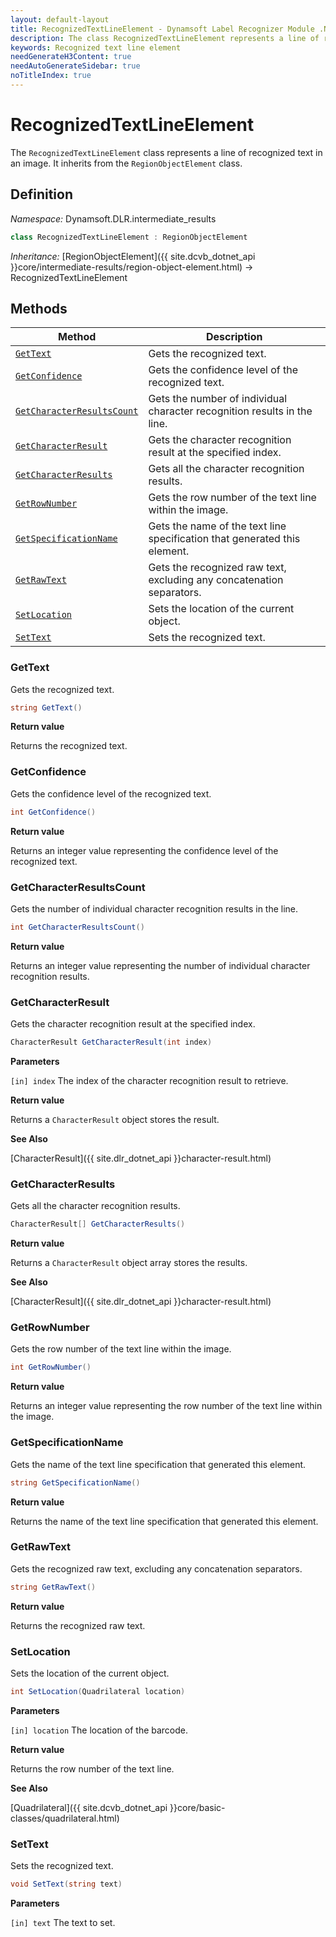 ```yaml
---
layout: default-layout
title: RecognizedTextLineElement - Dynamsoft Label Recognizer Module .NET Edition API Reference
description: The class RecognizedTextLineElement represents a line of recognized text in an image for .NET Edition.
keywords: Recognized text line element
needGenerateH3Content: true
needAutoGenerateSidebar: true
noTitleIndex: true
---
```


# RecognizedTextLineElement

The `RecognizedTextLineElement` class represents a line of recognized text in an image. It inherits from the `RegionObjectElement` class.

## Definition

*Namespace:* Dynamsoft.DLR.intermediate_results


```csharp
class RecognizedTextLineElement : RegionObjectElement
```

*Inheritance:* [RegionObjectElement]({{ site.dcvb_dotnet_api }}core/intermediate-results/region-object-element.html) -> RecognizedTextLineElement

## Methods

| Method               | Description |
|----------------------|-------------|
| [`GetText`](#gettext) | Gets the recognized text. |
| [`GetConfidence`](#getconfidence) | Gets the confidence level of the recognized text. |
| [`GetCharacterResultsCount`](#getcharacterresultscount) | Gets the number of individual character recognition results in the line. |
| [`GetCharacterResult`](#getcharacterresult) | Gets the character recognition result at the specified index. |
| [`GetCharacterResults`](#getcharacterresults) | Gets all the character recognition results. |
| [`GetRowNumber`](#getrownumber) | Gets the row number of the text line within the image. |
| [`GetSpecificationName`](#getspecificationname) | Gets the name of the text line specification that generated this element. |
| [`GetRawText`](#getrawtext) | Gets the recognized raw text, excluding any concatenation separators. |
| [`SetLocation`](#setlocation) | Sets the location of the current object. |
| [`SetText`](#settext) | Sets the recognized text. |

### GetText

Gets the recognized text.

```csharp
string GetText()
```

**Return value**

Returns the recognized text.

### GetConfidence

Gets the confidence level of the recognized text.

```csharp
int GetConfidence()
```

**Return value**

Returns an integer value representing the confidence level of the recognized text.

### GetCharacterResultsCount

Gets the number of individual character recognition results in the line.

```csharp
int GetCharacterResultsCount()
```

**Return value**

Returns an integer value representing the number of individual character recognition results.

### GetCharacterResult

Gets the character recognition result at the specified index.

```csharp
CharacterResult GetCharacterResult(int index)
```

**Parameters**

`[in] index` The index of the character recognition result to retrieve.

**Return value**

Returns a `CharacterResult` object stores the result.

**See Also**

[CharacterResult]({{ site.dlr_dotnet_api }}character-result.html)

### GetCharacterResults

Gets all the character recognition results.

```csharp
CharacterResult[] GetCharacterResults()
```

**Return value**

Returns a `CharacterResult` object array stores the results.

**See Also**

[CharacterResult]({{ site.dlr_dotnet_api }}character-result.html)

### GetRowNumber

Gets the row number of the text line within the image.

```csharp
int GetRowNumber()
```

**Return value**

Returns an integer value representing the row number of the text line within the image.

### GetSpecificationName

Gets the name of the text line specification that generated this element.

```csharp
string GetSpecificationName()
```

**Return value**

Returns the name of the text line specification that generated this element.

### GetRawText

Gets the recognized raw text, excluding any concatenation separators.

```csharp
string GetRawText()
```

**Return value**

Returns the recognized raw text.

### SetLocation

Sets the location of the current object.

```csharp
int SetLocation(Quadrilateral location)
```

**Parameters**

`[in] location` The location of the barcode.

**Return value**

Returns the row number of the text line.

**See Also**

[Quadrilateral]({{ site.dcvb_dotnet_api }}core/basic-classes/quadrilateral.html)

### SetText

Sets the recognized text.

```csharp
void SetText(string text)
```

**Parameters**

`[in] text` The text to set.

